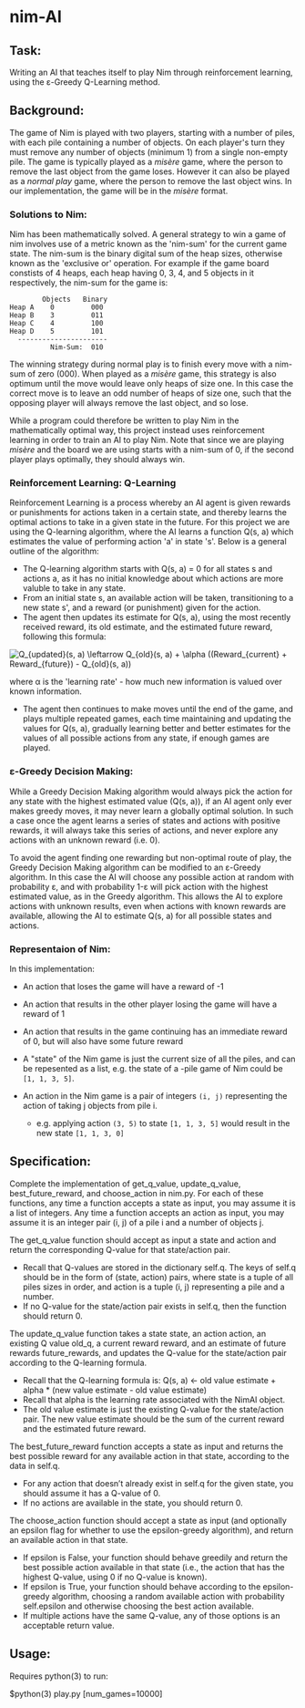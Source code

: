 # nim-AI

## Task:

Writing an AI that teaches itself to play Nim through reinforcement learning, using the ε-Greedy Q-Learning method.


## Background:

The game of Nim is played with two players, starting with a number of piles, with each pile containing a number of objects. On each player's turn they must remove any number of objects (minimum 1) from a single non-empty pile. The game is typically played as a _misère_ game, where the person to remove the last object from the game loses. However it can also be played as a _normal play_ game, where the person to remove the last object wins. In our implementation, the game will be in the _misère_ format.


### Solutions to Nim:

Nim has been mathematically solved. A general strategy to win a game of nim involves use of a metric known as the 'nim-sum' for the current game state. The nim-sum is the binary digital sum of the heap sizes, otherwise known as the 'exclusive or' operation. For example if the game board constists of 4 heaps, each heap having 0, 3, 4, and 5 objects in it respectively, the nim-sum for the game is:

```
        Objects   Binary
Heap A    0         000
Heap B    3         011
Heap C    4         100
Heap D    5         101
  ----------------------
          Nim-Sum:  010
```

The winning strategy during normal play is to finish every move with a nim-sum of zero (000). When played as a _misère_ game, this strategy is also optimum until the move would leave only heaps of size one. In this case the correct move is to leave an odd number of heaps of size one, such that the opposing player will always remove the last object, and so lose.

While a program could therefore be written to play Nim in the mathematically optimal way, this project instead uses reinforcement learning in order to train an AI to play Nim. Note that since we are playing _misère_ and the board we are using starts with a nim-sum of 0, if the second player plays optimally, they should always win.


### Reinforcement Learning: Q-Learning

Reinforcement Learning is a process whereby an AI agent is given rewards or punishments for actions taken in a certain state, and thereby learns the optimal actions to take in a given state in the future. For this project we are using the Q-learning algorithm, where the AI learns a function Q(s, a) which estimates the value of performing action 'a' in state 's'. Below is a general outline of the algorithm:

* The Q-learning algorithm starts with Q(s, a) = 0 for all states s and actions a, as it has no initial knowledge about which actions are more valuble to take in any state.
* From an initial state s, an available action will be taken, transitioning to a new state s', and a reward (or punishment) given for the action.
* The agent then updates its estimate for Q(s, a), using the most recently received reward, its old estimate, and the estimated future reward, following this formula:

![Q_{updated}(s, a) \leftarrow Q_{old}(s, a) + \alpha ((Reward_{current} + Reward_{future}) - Q_{old}(s, a))](https://render.githubusercontent.com/render/math?math=Q_%7Bupdated%7D(s%2C%20a)%20%5Cleftarrow%20Q_%7Bold%7D(s%2C%20a)%20%2B%20%5Calpha%20((Reward_%7Bcurrent%7D%20%2B%20Reward_%7Bfuture%7D)%20-%20Q_%7Bold%7D(s%2C%20a)))

where α is the 'learning rate' - how much new information is valued over known information.

* The agent then continues to make moves until the end of the game, and plays multiple repeated games, each time maintaining and updating the values for Q(s, a), gradually learning better and better estimates for the values of all possible actions from any state, if enough games are played.


### ε-Greedy Decision Making:

While a Greedy Decision Making algorithm would always pick the action for any state with the highest estimated value (Q(s, a)), if an AI agent only ever makes greedy moves, it may never learn a globally optimal solution. In such a case once the agent learns a series of states and actions with positive rewards, it will always take this series of actions, and never explore any actions with an unknown reward (i.e. 0).

To avoid the agent finding one rewarding but non-optimal route of play, the Greedy Decision Making algorithm can be modified to an ε-Greedy algorithm. In this case the AI will choose any possible action at random with probability ε, and with probability 1-ε will pick action with the highest estimated value, as in the Greedy algorithm. This allows the AI to explore actions with unknown results, even when actions with known rewards are available, allowing the AI to estimate Q(s, a) for all possible states and actions.


### Representaion of Nim:

In this implementation:

* An action that loses the game will have a reward of -1
* An action that results in the other player losing the game will have a reward of 1
* An action that results in the game continuing has an immediate reward of 0, but will also have some future reward

* A "state" of the Nim game is just the current size of all the piles, and can be repesented as a list, e.g. the state of a -pile game of Nim could be `[1, 1, 3, 5]`.
* An action in the Nim game is a pair of integers `(i, j)` representing the action of taking j objects from pile i.
  * e.g. applying action `(3, 5)` to state `[1, 1, 3, 5]` would result in the new state `[1, 1, 3, 0]`


## Specification:

Complete the implementation of get_q_value, update_q_value, best_future_reward, and choose_action in nim.py. For each of these functions, any time a function accepts a state as input, you may assume it is a list of integers. Any time a function accepts an action as input, you may assume it is an integer pair (i, j) of a pile i and a number of objects j.

The get_q_value function should accept as input a state and action and return the corresponding Q-value for that state/action pair.

* Recall that Q-values are stored in the dictionary self.q. The keys of self.q should be in the form of (state, action) pairs, where state is a tuple of all piles sizes in order, and action is a tuple (i, j) representing a pile and a number.
* If no Q-value for the state/action pair exists in self.q, then the function should return 0.

The update_q_value function takes a state state, an action action, an existing Q value old_q, a current reward reward, and an estimate of future rewards future_rewards, and updates the Q-value for the state/action pair according to the Q-learning formula.

* Recall that the Q-learning formula is: Q(s, a) <- old value estimate + alpha * (new value estimate - old value estimate)
* Recall that alpha is the learning rate associated with the NimAI object.
* The old value estimate is just the existing Q-value for the state/action pair. The new value estimate should be the sum of the current reward and the estimated future reward.

The best_future_reward function accepts a state as input and returns the best possible reward for any available action in that state, according to the data in self.q.

* For any action that doesn’t already exist in self.q for the given state, you should assume it has a Q-value of 0.
* If no actions are available in the state, you should return 0.

The choose_action function should accept a state as input (and optionally an epsilon flag for whether to use the epsilon-greedy algorithm), and return an available action in that state.

* If epsilon is False, your function should behave greedily and return the best possible action available in that state (i.e., the action that has the highest Q-value, using 0 if no Q-value is known).
* If epsilon is True, your function should behave according to the epsilon-greedy algorithm, choosing a random available action with probability self.epsilon and otherwise choosing the best action available.
* If multiple actions have the same Q-value, any of those options is an acceptable return value.


## Usage:

Requires python(3) to run:

$python(3) play.py [num_games=10000]








